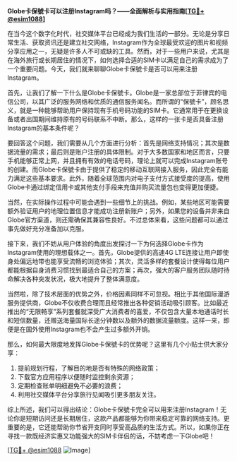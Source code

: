 **Globe卡保號卡可以注册Instagram吗？——全面解析与实用指南[[TG💪+ @esim1088](https://t.me/s/esim1088)]**

在当今这个数字化时代，社交媒体平台已经成为我们生活的一部分。无论是分享日常生活、获取资讯还是建立社交网络，Instagram作为全球最受欢迎的图片和视频分享应用之一，无疑是许多人不可或缺的工具。然而，对于一些用户来说，尤其是在海外旅行或长期居住的情况下，如何选择合适的SIM卡以满足自己的需求成为了一个重要问题。今天，我们就来聊聊Globe卡保號卡是否可以用来注册Instagram。

首先，让我们了解一下什么是Globe卡保號卡。Globe是一家总部位于菲律宾的电信公司，以其广泛的服务网络和优质的通信服务闻名。而所谓的“保號卡”，顾名思义，就是一种能够帮助用户保持现有手机号码功能的SIM卡。它通常用于在更换设备或者出国期间维持原有的号码联系不中断。那么，这样的一张卡是否具备注册Instagram的基本条件呢？

要回答这个问题，我们需要从几个方面进行分析：首先是网络支持情况；其次是数据流量的需求；最后则是账户注册的具体限制。对于大多数国家和地区而言，只要手机能够正常上网，并且拥有有效的电话号码，理论上就可以完成Instagram账号的创建。而Globe卡保號卡由于提供了稳定的移动互联网接入服务，因此完全有能力满足这些基本要求。此外，随着全球范围内对电子支付方式接受度的提高，使用Globe卡通过绑定信用卡或其他支付手段来充值并购买流量包也变得更加便捷。

当然，在实际操作过程中可能会遇到一些细节上的挑战。例如，某些地区可能需要额外验证用户的地理位置信息才能成功注册新账户；另外，如果您的设备并非来自Globe官方渠道，则还需确保其兼容性良好。不过总体来看，这些问题都可以通过事先做好充分准备加以克服。

接下来，我们不妨从用户体验的角度出发探讨一下为何选择Globe卡作为Instagram使用的理想载体之一。首先，Globe提供的高速4G LTE连接让用户即使身处偏远地带也能享受流畅的浏览体验；其次，灵活多样的套餐设计使得每位用户都能根据自身消费习惯找到最适合自己的方案；再次，强大的客户服务团队随时待命解决各种突发状况，极大地提升了整体满意度。

当然啦，除了技术层面的优势之外，价格因素同样不可忽视。相比于其他国际漫游服务提供商，Globe不仅收费合理而且经常推出各种促销活动吸引顾客。比如最近推出的“无限畅享”系列套餐就深受广大消费者的喜爱，不仅包含大量本地通话时长和短信数量，还赠送海量国际长途分钟数以及额外的数据流量额度。这样一来，即便是在国外使用Instagram也不会产生过多额外开销。

那么，如何最大限度地发挥Globe卡保號卡的优势呢？这里有几个小贴士供大家分享：
1. 提前规划行程，了解目的地是否有特殊的网络政策；
2. 下载官方应用程序以便随时监控剩余资源；
3. 定期检查账单明细避免不必要的浪费；
4. 利用社交媒体平台分享旅行见闻吸引更多朋友关注。

综上所述，我们可以得出结论：Globe卡保號卡完全可以用来注册Instagram！无论你是短期访问还是长期居住，这款产品都能够为你带来稳定可靠的网络支持。更重要的是，它还能帮助你节省开支同时享受高品质的生活方式。所以，如果你正在寻找一款既经济实惠又功能强大的SIM卡伴侣的话，不妨考虑一下Globe吧！

[[TG💪+ @esim1088](https://t.me/s/esim1088) ![Image](https://i.postimg.cc/4NQfJmqS/Snipaste-2025-05-13-00-14-12.png)]